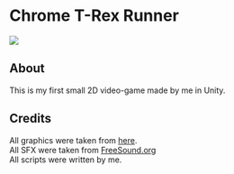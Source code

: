 # Chrome T-Rex Runner
[![](https://img.shields.io/badge/release-v0.10-brightgreen)](https://github.com/djighoul29/Chrome-T-Rex-Runner/releases)
## About
This is my first small 2D video-game made by me in Unity.
## Credits
All graphics were taken from [here](https://albertofecchi.medium.com/custom-t-rex-runner-on-chrome-and-chromium-cd0a97dc2e96).   
All SFX were taken from [FreeSound.org](http://freesound.org)   
All scripts were written by me.
